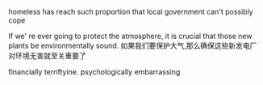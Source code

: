homeless has reach such proportion that local government can't possibly cope

If we' re ever going to protect the atmosphere, it is crucial that those new plants be environmentally sound. 
如果我们要保护大气,那么确保这些新发电厂对环境无害就至关重要了

financially terriftyine. psychologically embarrassing

